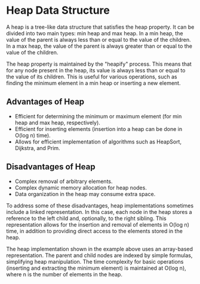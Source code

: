 <!DOCTYPE html>
<html>

<body>
    <h1>Heap Data Structure</h1>
    <p>
        A heap is a tree-like data structure that satisfies the heap property. It can be divided into two main types: min heap and max heap. In a min heap, the value of the parent is always less than or equal to the value of the children. In a max heap, the value of the parent is always greater than or equal to the value of the children.
    </p>
    <p>
        The heap property is maintained by the "heapify" process. This means that for any node present in the heap, its value is always less than or equal to the value of its children. This is useful for various operations, such as finding the minimum element in a min heap or inserting a new element.
    </p>
    <h2>Advantages of Heap</h2>
    <ul>
        <li>Efficient for determining the minimum or maximum element (for min heap and max heap, respectively).</li>
        <li>Efficient for inserting elements (insertion into a heap can be done in O(log n) time).</li>
        <li>Allows for efficient implementation of algorithms such as HeapSort, Dijkstra, and Prim.</li>
    </ul>
    <h2>Disadvantages of Heap</h2>
    <ul>
        <li>Complex removal of arbitrary elements.</li>
        <li>Complex dynamic memory allocation for heap nodes.</li>
        <li>Data organization in the heap may consume extra space.</li>
    </ul>
    <p>
        To address some of these disadvantages, heap implementations sometimes include a linked representation. In this case, each node in the heap stores a reference to the left child and, optionally, to the right sibling. This representation allows for the insertion and removal of elements in O(log n) time, in addition to providing direct access to the elements stored in the heap.
    </p>
    <p>
        The heap implementation shown in the example above uses an array-based representation. The parent and child nodes are indexed by simple formulas, simplifying heap manipulation. The time complexity for basic operations (inserting and extracting the minimum element) is maintained at O(log n), where n is the number of elements in the heap.
    </p>
